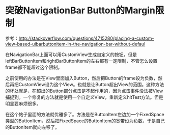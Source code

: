 
# 突破NavigationBar Button的Margin限制

参考：<http://stackoverflow.com/questions/4715280/placing-a-custom-view-based-uibarbuttonitem-in-the-navigation-bar-without-defaul>

在NavigationBar上面可以用CustomView生成自定义的按钮，但是leftBarButtonItem和rightBarButtonItem的左右都有一定限制，不管怎么设置frame都不能超过这个限制。

之前使用的办法是在View里面加入Button，然后把Button的frame设为负数，然后再把CustomView设为这个View。也就是让Button超出View的范围。这种方法的坏处就是，在超出的Button部分点击是不起作用的，因为点击事件没法被View捕捉到。一个修复的方法就是使用一个自定义View，重新定义hitTest方法。但是明显要麻烦很多。

在这个帖子里面的方法就优雅多了。方法是在ButtonItem左边加一个FixedSpace类型的ButtonItem，然后把FixedSpace的ButtonItem的宽带设为负数，于是自己的ButtonItem就向左移了。
